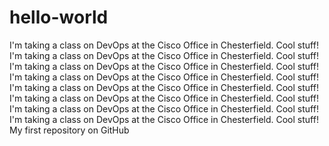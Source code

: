 # hello-world
I'm taking a class on DevOps at the Cisco Office in Chesterfield. Cool stuff!
I'm taking a class on DevOps at the Cisco Office in Chesterfield. Cool stuff!
I'm taking a class on DevOps at the Cisco Office in Chesterfield. Cool stuff!
I'm taking a class on DevOps at the Cisco Office in Chesterfield. Cool stuff!
I'm taking a class on DevOps at the Cisco Office in Chesterfield. Cool stuff!
I'm taking a class on DevOps at the Cisco Office in Chesterfield. Cool stuff!
I'm taking a class on DevOps at the Cisco Office in Chesterfield. Cool stuff!
I'm taking a class on DevOps at the Cisco Office in Chesterfield. Cool stuff!
My first repository on GitHub
